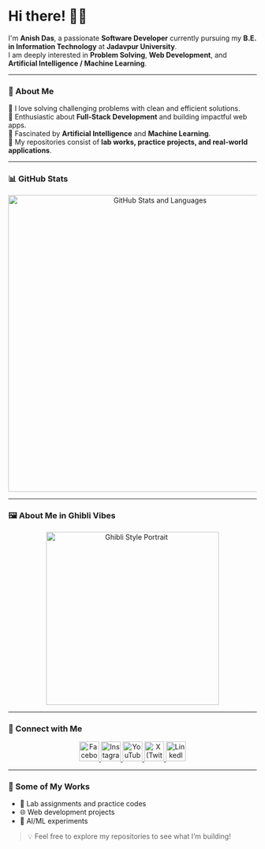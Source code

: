 # Hi there! 👋🏼  
I'm **Anish Das**, a passionate **Software Developer** currently pursuing my **B.E. in Information Technology** at **Jadavpur University**.  
I am deeply interested in **Problem Solving**, **Web Development**, and **Artificial Intelligence / Machine Learning**.  

---

### 🚀 About Me  
🔹 I love solving challenging problems with clean and efficient solutions.  
🔹 Enthusiastic about **Full-Stack Development** and building impactful web apps.  
🔹 Fascinated by **Artificial Intelligence** and **Machine Learning**.  
🔹 My repositories consist of **lab works, practice projects, and real-world applications**.  

---

### 📊 GitHub Stats  
<p align="center">
  <img src="02a28d7c-9e86-4b45-a071-0f073a07fbde.png" alt="GitHub Stats and Languages" width="600"/>
</p>

---

### 🖼️ About Me in Ghibli Vibes  
<p align="center">
  <img src="A_traditional_anime-style_illustration_depicts_a_y.png" alt="Ghibli Style Portrait" width="350"/>
</p>

---

### 🔗 Connect with Me  
<p align="center">
  <a href="https://facebook.com/yourprofile" target="_blank">
    <img src="https://cdn-icons-png.flaticon.com/512/124/124010.png" alt="Facebook" width="40"/>
  </a>
  <a href="https://instagram.com/yourprofile" target="_blank">
    <img src="https://cdn-icons-png.flaticon.com/512/2111/2111463.png" alt="Instagram" width="40"/>
  </a>
  <a href="https://youtube.com/yourchannel" target="_blank">
    <img src="https://cdn-icons-png.flaticon.com/512/1384/1384060.png" alt="YouTube" width="40"/>
  </a>
  <a href="https://x.com/yourprofile" target="_blank">
    <img src="https://cdn-icons-png.flaticon.com/512/733/733579.png" alt="X (Twitter)" width="40"/>
  </a>
  <a href="https://linkedin.com/in/yourprofile" target="_blank">
    <img src="https://cdn-icons-png.flaticon.com/512/174/174857.png" alt="LinkedIn" width="40"/>
  </a>
</p>

---

### 📂 Some of My Works  
- 🚀 Lab assignments and practice codes  
- 🌐 Web development projects  
- 🤖 AI/ML experiments  

> 💡 Feel free to explore my repositories to see what I’m building!  
